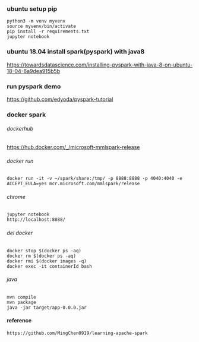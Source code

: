 
### ubuntu setup pip 
```
python3 -m venv myvenv
source myvenv/bin/activate
pip install -r requirements.txt
jupyter notebook
```

### ubuntu 18.04 install spark(pyspark) with java8
https://towardsdatascience.com/installing-pyspark-with-java-8-on-ubuntu-18-04-6a9dea915b5b


### run pyspark demo
https://github.com/edyoda/pyspark-tutorial


### docker spark
###### dockerhub
https://hub.docker.com/_/microsoft-mmlspark-release

###### docker run
```
docker run -it -v ~/spark/share:/tmp/ -p 8888:8888 -p 4040:4040 -e ACCEPT_EULA=yes mcr.microsoft.com/mmlspark/release
```
###### chrome
```
jupyter notebook
http://localhost:8888/
```
###### del docker
```
docker stop $(docker ps -aq)
docker rm $(docker ps -aq)
docker rmi $(docker images -q)
docker exec -it containerId bash   
```

###### java 
```
mvn compile
mvn package
java -jar target/app-0.0.0.jar
```

#### reference
```
https://github.com/MingChen0919/learning-apache-spark

```
